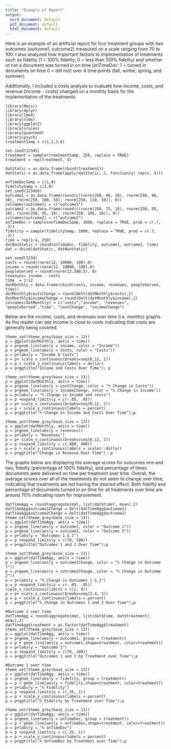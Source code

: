 ```yaml
---
title: "Example of Report"
output:
  word_document: default
  pdf_document: default
  html_document: default
---
```

Here is an example of an artificial report for four treatment groups with two outcomes (outcome1, outcome2) measured on a scale ranging from 70 to 100.  I also analyzed how important factors to implementation of treatments such as fidelity (1 = 100% fidelity, 0 = less than 100% fidelity) and whether or not a document was turned in on time (onTimeDoc: 1 = turned in documents on time 0 = did not) over 4 time points (fall, winter, spring, and summer).

Additionally, I included a costs analysis to evaluate how income, costs, and revenue (income - costs) changed on a monthly basis for the implementation of the treatments.
```{r, echo=FALSE, message=FALSE, warning=FALSE}
library(Hmisc)
library(dplyr)
library(lme4)
library(nlme)
library(ggplot2)
library(scales)
library(quantmod)
library(psych)
treatmentSamp = c(1,2,3,4)

set.seed(12345)
treatment = sample(treatmentSamp, 250, replace = TRUE)
treatment = rep(treatment, 4)

datStatic = as.data.frame(cbind(treatment))
datStatic = as.data.frame(apply(datStatic, 2, function(x) rep(x, 4)))

onTimeDocSamp = c(1,0)
fidelitySamp = c(1,0)
set.seed(123456)
outcome1 = as.data.frame(round(c(rnorm(250, 80, 10), rnorm(250, 90, 10), rnorm(250, 100, 10), rnorm(250, 110, 10)), 0))
colnames(outcome1) = c("outcome1")
outcome2 = as.data.frame(round(c(rnorm(250, 75, 10), rnorm(250, 85, 10), rnorm(250, 95, 10), rnorm(250, 105, 10)), 0))
colnames(outcome2) = c("outcome2")
onTimeDoc = sample(onTimeDocSamp, 1000, replace = TRUE, prob = c(.7, .3))
fidelity = sample(fidelitySamp, 1000, replace = TRUE, prob = c(.7, .3))
time = rep(1:4, 250)
datNonStatic = cbind(onTimeDoc, fidelity, outcome1, outcome2, time)
dat = cbind(datStatic, datNonStatic)

set.seed(1234)
costs = round(rnorm(12, 10000, 100),0)
income = round(rnorm(12, 10000, 100),0)
peopleServed = round(rnorm(12,100,5), 0)
revenues= income - costs
time  = 1:12
datMonthly = data.frame(cbind(costs, income, revenues, peopleServed, time))
datMonthly$costsChange = round(Delt(datMonthly$costs),2)
datMonthly$incomeChange = round(Delt(datMonthly$income),2)
colnames(datMonthly) = c("costs","income", "revenues", "peopleServed","time", "costChange", "incomeChange")
```
Below are the income, costs, and revenues over time (i.e. months) graphs.  As the reader can see income is close to costs indicating that costs are generally being covered.
```{r, echo=FALSE, message=FALSE, warning=FALSE}
theme_set(theme_grey(base_size = 13))
p = ggplot(datMonthly, aes(x = time))
p = p+geom_line(aes(y = income, color = "Income"))
p = p+geom_line(aes(y = costs, color = "Costs"))
p = p+labs(y = "Income & Costs")
p = p+ scale_x_continuous(breaks=seq(0,12, 1))
p = p + scale_y_continuous(labels = dollar)
p = p+ggtitle("Income and Costs Over Time"); p

theme_set(theme_grey(base_size = 13))
p = ggplot(datMonthly, aes(x = time))
p = p+geom_line(aes(y = costChange, color = "% Change in Costs"))
p = p+geom_line(aes(y = incomeChange, color = "% Change in Income"))
p = p+labs(y = "% Change in Income and costs")
p = p +expand_limits(y = c(-.05, .05))
p = p+ scale_x_continuous(breaks=seq(0,12, 1))
p = p + scale_y_continuous(labels = percent)
p = p+ggtitle("% Change in Income and Costs Over Time");p

theme_set(theme_grey(base_size = 13))
p = ggplot(datMonthly, aes(x = time))
p = p+geom_line(aes(y = revenues))
p = p+labs(y = "Revenues")
p = p+ scale_x_continuous(breaks=seq(0,12, 1))
p = p +expand_limits(y = c(-400, 400))
p = p + scale_y_continuous(labels = scales::dollar)
p = p+ggtitle("Change in Revenue Over Time"); p

```
The graphs below are displaying the average scores for outcomes one and two, fidelity (percentage of 100% fidelity), and percentage of times documents were delivered on time per treatment over time.  Overall, the average scores over all of the treatments do not seem to change over time, indicating that treatments are not having the desired effect.  Both fidelity and percentage of documents turned in on time for all treatments over time are around 70% indicating room for improvement.
```{r, message=FALSE, warning=FALSE, echo=FALSE}
datTimeAgg = round(aggregate(dat, list(dat$time), mean),2)
datTimeAgg$outcome1Change = Delt(datTimeAgg$outcome1)
datTimeAgg$outcome2Change = Delt(datTimeAgg$outcome2)
theme_set(theme_grey(base_size = 13))
p = ggplot(datTimeAgg, aes(x = time))
p = p+geom_line(aes(y = outcome1, color = "Outcome 1"))
p = p+geom_line(aes(y = outcome2, color = "Outcome 2"))
p = p+labs(y = "Outcomes 1 & 2")
p = p +expand_limits(y = c(70, 100))
p = p+ggtitle("Outcomes 1 and 2 Over Time");p
```

```{r, message=FALSE, warning=FALSE, echo=FALSE}
theme_set(theme_grey(base_size = 13))
p = ggplot(datTimeAgg, aes(x = time))
p = p+geom_line(aes(y = outcome1Change, color = "% Change in Outcome 1"))
p = p+geom_line(aes(y = outcome2Change, color = "% Change in Outcome 2"))
p = p+labs(y = "% Change in Outcomes 1 & 2")
p = p +expand_limits(y = c(-.05, .05))
scale_x_continuous(limits = c(2, 4))
p = p+ scale_x_continuous(breaks=seq(2,4, 1))
p = p + scale_y_continuous(labels = percent)
p = p+ggtitle("% Change in Outcomes 1 and 2 Over Time");p
```

```{r, message=FALSE, warning=FALSE, echo=FALSE}
#Outcome 1 over time 
datTimeAgg = round(aggregate(dat, list(dat$time, dat$treatment), mean),2)
datTimeAgg$treatment = as.factor(datTimeAgg$treatment)
theme_set(theme_grey(base_size = 13))
p = ggplot(datTimeAgg, aes(x = time))
p = p+geom_line(aes(y = outcome1, group = treatment))
p = p + geom_line(aes(y = outcome1,shape=treatment, color=treatment))
p = p+labs(y = "Outcome 1")
p = p +expand_limits(y = c(70, 100))
p = p+ggtitle("Outcomes 1 and 2 by Treatment over Time");p
```

```{r, message=FALSE, warning=FALSE, echo=FALSE}
#Outcome 1 over time 
theme_set(theme_grey(base_size = 13))
p = ggplot(datTimeAgg, aes(x = time))
p = p+geom_line(aes(y = fidelity, group = treatment))
p = p + geom_line(aes(y = fidelity,shape=treatment, color=treatment))
p = p+labs(y = "% Fidelity")
p = p +expand_limits(y = c(.25, 1))
p = p + scale_y_continuous(labels = percent)
p = p+ggtitle("% Fidelity by Treatment over Time");p
```
```{r, message=FALSE, warning=FALSE, echo=FALSE}
theme_set(theme_grey(base_size = 13))
p = ggplot(datTimeAgg, aes(x = time))
p = p+geom_line(aes(y = onTimeDoc, group = treatment))
p = p + geom_line(aes(y = onTimeDoc,shape=treatment, color=treatment))
p = p+labs(y = "% onTimeDoc")
p = p +expand_limits(y = c(.25, 1))
p = p + scale_y_continuous(labels = percent)
p = p+ggtitle("% OnTimeDoc by Treatment over Time");p
```
